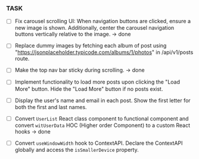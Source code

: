 
### TASK
- [ ] Fix carousel scrolling UI: When navigation buttons are clicked, ensure a new image is shown. Additionally, center the carousel navigation buttons vertically relative to the image. -> done
- [ ] Replace dummy images by fetching each album of post using "https://jsonplaceholder.typicode.com/albums/1/photos" in /api/v1/posts route.
- [ ] Make the top nav bar sticky during scrolling. -> done
- [ ] Implement functionality to load more posts upon clicking the "Load More" button. Hide the "Load More" button if no posts exist.
- [ ] Display the user's name and email in each post. Show the first letter for both the first and last names.

- [ ] Convert `UserList` React class component to functional component and convert `witUserData` HOC (Higher order Component) to a custom React hooks -> done
- [ ] Convert `useWindowWidth` hook to ContextAPI. Declare the ContextAPI globally and access the `isSmallerDevice` property.






